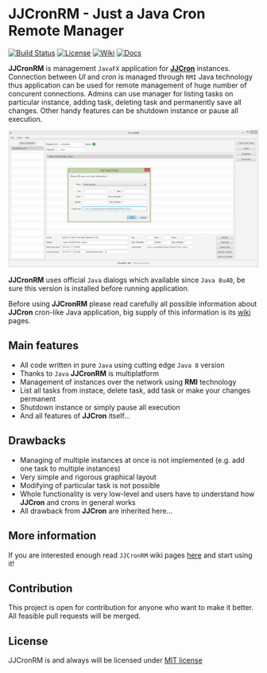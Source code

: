 # JJCronRM - Just a Java Cron Remote Manager

[![Build Status](https://travis-ci.org/JJCron/JJCronRM.svg?branch=master)](https://travis-ci.org/JJCron/JJCronRM)
[![License](http://img.shields.io/:license-mit-blue.svg)](http://badges.mit-license.org)
[![Wiki](https://img.shields.io/badge/docs-wiki-orange.svg)](https://github.com/JJCron/JJCronRM/wiki)
[![Docs](https://img.shields.io/badge/docs-javadoc-green.svg)](http://JJCron.github.io/JJCronRM/)

**JJCronRM** is management `JavaFX` application for **[JJCron](https://github.com/JJCron/JJCron "JJCron")** instances. Connection between _UI_ and _cron_ is managed through `RMI` Java technology thus application can be used for remote management of huge number of concurent connections. Admins can use manager for listing tasks on particular instance, adding task, deleting task and permanently save all changes. Other handy features can be shutdown instance or pause all execution.

![JJCronRM](src/doc-files/jjcronrm.png)

**JJCronRM** uses official `Java` dialogs which available since `Java 8u40`, be sure this version is installed before running application.

Before using **JJCronRM** please read carefully all possible information about **JJCron** cron-like Java application, big supply of this information is its [wiki](https://github.com/JJCron/JJCron/wiki) pages.

## Main features
- All code written in pure `Java` using cutting edge `Java 8` version
- Thanks to `Java` **JJCronRM** is multiplatform
- Management of instances over the network using **RMI** technology
- List all tasks from instace, delete task, add task or make your changes permanent
- Shutdown instance or simply pause all execution
- And all features of **JJCron** itself...

## Drawbacks
- Managing of multiple instances at once is not implemented (e.g. add one task to multiple instances)
- Very simple and rigorous graphical layout
- Modifying of particular task is not possible
- Whole functionality is very low-level and users have to understand how **JJCron** and crons in general works
- All drawback from **JJCron** are inherited here...

## More information
If you are interested enough read `JJCronRM` wiki pages [here](https://github.com/JJCron/JJCronRM/wiki) and start using it!

## Contribution
This project is open for contribution for anyone who want to make it better. All feasible pull requests will be merged.

## License
JJCronRM is and always will be licensed under [MIT license](LICENSE)